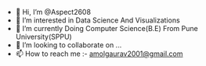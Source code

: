 - 👋 Hi, I’m @Aspect2608
- 👀 I’m interested in Data Science And Visualizations
- 🌱 I’m currently Doing Computer Science(B.E) From Pune University(SPPU)
- 💞️ I’m looking to collaborate on ...
- 📫 How to reach me :-  amolgaurav2001@gmail.com
<!---
Aspect2608/Aspect2608 is a ✨ special ✨ repository because its `README.md` (this file) appears on your GitHub profile.
You can click the Preview link to take a look at your changes.
--->

